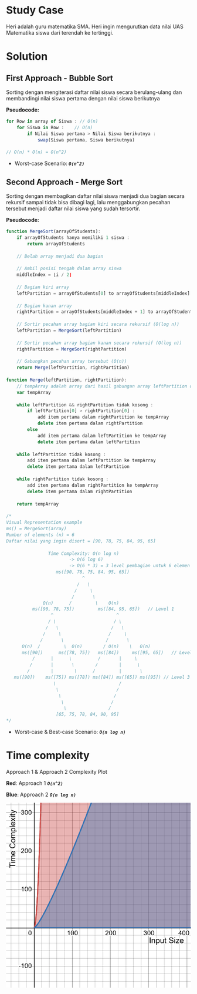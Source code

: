 # Study Case

Heri adalah guru matematika SMA. Heri ingin mengurutkan data nilai UAS Matematika siswa dari terendah ke tertinggi.

# Solution

## First Approach - Bubble Sort
Sorting dengan mengiterasi daftar nilai siswa secara berulang-ulang dan membandingi nilai siswa pertama dengan nilai siswa berikutnya

**Pseudocode:**

```javascript
for Row in array of Siswa : // O(n)
    for Siswa in Row :    // O(n)
        if Nilai Siswa pertama > Nilai Siswa berikutnya :
            swap(Siswa pertama, Siswa berikutnya)

// O(n) * O(n) = O(n^2)
```

- Worst-case Scenario: ***`O(n^2)`***


## Second Approach - Merge Sort

Sorting dengan membagikan daftar nilai siswa menjadi dua bagian secara rekursif sampai tidak bisa dibagi lagi, lalu menggabungkan pecahan tersebut menjadi daftar nilai siswa yang sudah tersortir.

**Pseudocode:**

```javascript
function MergeSort(arrayOfStudents):
    if arrayOfStudents hanya memiliki 1 siswa :
        return arrayOfStudents

    // Belah array menjadi dua bagian

    // Ambil posisi tengah dalam array siswa
    middleIndex = ⌊i / 2⌋

    // Bagian kiri array
    leftPartition = arrayOfStudents[0] to arrayOfStudents[middleIndex]

    // Bagian kanan array
    rightPartition = arrayOfStudents[middleIndex + 1] to arrayOfStudents[i]

    // Sortir pecahan array bagian kiri secara rekursif (O(log n))
    leftPartition = MergeSort(leftPartition)

    // Sortir pecahan array bagian kanan secara rekursif (O(log n))
    rightPartition = MergeSort(rightPartition)

    // Gabungkan pecahan array tersebut (O(n))
    return Merge(leftPartition, rightPartition)

function Merge(leftPartition, rightPartition):
    // tempArray adalah array dari hasil gabungan array leftPartition dan array rightPartition
    var tempArray

    while leftPartition && rightPartition tidak kosong :
        if leftPartition[0] > rightPartition[0] :
            add item pertama dalam rightPartition ke tempArray
            delete item pertama dalam rightPartition
        else
            add item pertama dalam leftPartition ke tempArray
            delete item pertama dalam leftPartition

    while leftPartition tidak kosong :
        add item pertama dalam leftPartition ke tempArray
        delete item pertama dalam leftPartition

    while rightPartition tidak kosong :
        add item pertama dalam rightPartition ke tempArray
        delete item pertama dalam rightPartition

    return tempArray

/*
Visual Representation example
ms() = MergeSort(array)
Number of elements (n) = 6
Daftar nilai yang ingin disort = [90, 78, 75, 84, 95, 65]

                Time Complexity: O(n log n)
                        -> O(6 log 6)
                        -> O(6 * 3) = 3 level pembagian untuk 6 elemen
                   ms([90, 78, 75, 84, 95, 65])
                             ^
                           /   \
                          /     \
                         /       \
              O(n)      /         \    O(n)
          ms([90, 78, 75])         ms([84, 95, 65])   // Level 1
                 ^                        ^
                / \                      / \
               /   \                    /   \
              /     \                  /     \
             /       \                /       \
      O(n)  /         \  O(n)        / O(n)    \   O(n)
      ms([90])      ms([78, 75])   ms([84])     ms([95, 65])   // Level 2
          /      |      \          /       |     \
         /       |       \        /        |      \
        /        |        \      /         |       \
   ms([90])    ms([75]) ms([78]) ms([84]) ms([65]) ms([95]) // Level 3
                  \                        /
                   \                      /
                    \                    /
                     \                  /
                      \                /
                   [65, 75, 78, 84, 90, 95]
*/
```

- Worst-case & Best-case Scenario: ***`O(n log n)`***

# Time complexity

Approach 1 & Approach 2 Complexity Plot

**Red**: Approach 1 ***`O(n^2)`***

**Blue**: Approach 2 ***`O(n log n)`***

![Solutions Complexity Plot](plot.png)
